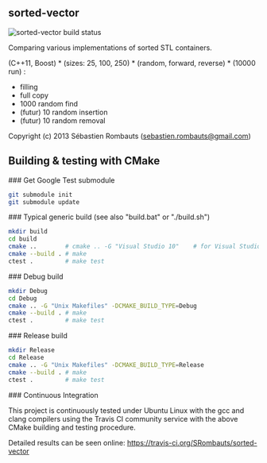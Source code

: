 sorted-vector
------------

![sorted-vector build status](https://api.travis-ci.org/SRombauts/sorted-vector.png "sorted-vector build status")

Comparing various implementations of sorted STL containers.

(C++11, Boost) * (sizes: 25, 100, 250) * (random, forward, reverse) * (10000 run) :
- filling
- full copy
- 1000 random find
- (futur) 10 random insertion
- (futur) 10 random removal

Copyright (c) 2013 Sébastien Rombauts (sebastien.rombauts@gmail.com)

## Building & testing with CMake

### Get Google Test submodule

```bash
git submodule init
git submodule update
```

### Typical generic build (see also "build.bat" or "./build.sh")

```bash
mkdir build
cd build
cmake ..        # cmake .. -G "Visual Studio 10"    # for Visual Studio 2010
cmake --build . # make
ctest .         # make test
```

### Debug build

```bash
mkdir Debug
cd Debug
cmake .. -G "Unix Makefiles" -DCMAKE_BUILD_TYPE=Debug
cmake --build . # make
ctest .         # make test
```

### Release build

```bash
mkdir Release
cd Release
cmake .. -G "Unix Makefiles" -DCMAKE_BUILD_TYPE=Release
cmake --build . # make
ctest .         # make test
```

### Continuous Integration

This project is continuously tested under Ubuntu Linux with the gcc and clang compilers
using the Travis CI community service with the above CMake building and testing procedure.

Detailed results can be seen online: https://travis-ci.org/SRombauts/sorted-vector


